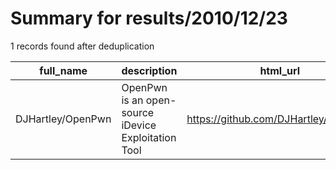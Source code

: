 
# Summary for results/2010/12/23
    
1 records found after deduplication

| full_name | description | html_url | matched_list | matched_count | pushed_at | size | stargazers_count | language | forks_count |
|-------------------|-----------------------------------------------------|--------------------------------------|----------------|-----------------|---------------------------|--------|--------------------|------------|---------------|
| DJHartley/OpenPwn | OpenPwn is an open-source iDevice Exploitation Tool | https://github.com/DJHartley/OpenPwn | ['exploit'] | 1 | 2010-12-23 13:51:24+00:00 | 60 | 2 | Shell | 2 |
